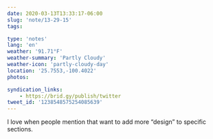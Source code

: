 ```yaml
---
date: 2020-03-13T13:33:17-06:00
slug: 'note/13-29-15'
tags:

type: 'notes'
lang: 'en'
weather: '91.71°F'
weather-summary: 'Partly Cloudy'
weather-icon: 'partly-cloudy-day'
location: '25.7553,-100.4022'
photos:

syndication_links:
    - https://brid.gy/publish/twitter
tweet_id: '1238548575254085639'
---
```

I love when people mention that want to add more “design” to specific sections. 